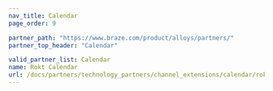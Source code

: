 ```yaml
---
nav_title: Calendar
page_order: 9

partner_path: "https://www.braze.com/product/alloys/partners/"
partner_top_header: "Calendar"

valid_partner_list: Calendar
name: Rokt Calendar
url: /docs/partners/technology_partners/channel_extensions/calendar/rokt_calendar/
---
```

